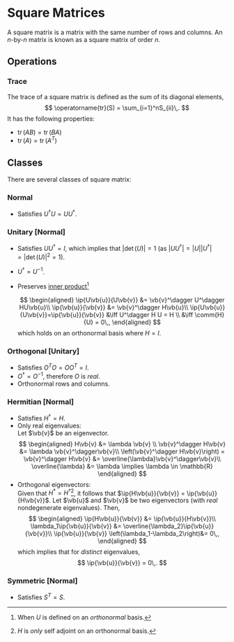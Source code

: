 Square Matrices
===============
A square matrix is a matrix with the same number of rows and columns. An $n$-by-$n$ matrix is known as a square matrix of order $n$.

Operations
-----------
### Trace
The trace of a square matrix is defined as the sum of its diagonal elements,
$$
\operatorname{tr}(S) = \sum_{i=1}^nS_{ii}\,.
$$
It has the following properties:
  * $\operatorname{tr}(AB) = \operatorname{tr}(BA)$
  * $\operatorname{tr}(A) = \operatorname{tr}(A^T)$

Classes
-------
There are several classes of square matrix:

### Normal
* Satisfies $U^\dagger U=UU^\dagger$.

### Unitary [Normal]
* Satisfies $UU^\dagger=I$, which implies that $\lvert \det(U)\rvert=1$ (as $\lvert UU^\dagger\rvert=\lvert U\rvert\lvert U^\dagger\rvert=\lvert \det(U)\rvert^2=1$).
* $U^\dagger=U^{-1}$.
* Preserves [inner product](inner-product-space.md)[^1]

  $$ \begin{aligned} 
\ip{U\vb{u}}{U\vb{v}} &= \vb{v}^\dagger U^\dagger HU\vb{u}\\
\ip{\vb{u}}{\vb{v}} &= \vb{v}^\dagger H\vb{u}\\ 
\ip{U\vb{u}}{U\vb{v}}=\ip{\vb{u}}{\vb{v}} 
&\iff U^\dagger H U = H \\
&\iff \comm{H}{U} = 0\,, \end{aligned} $$ which holds on an orthonormal basis where $H=I$.

### Orthogonal [Unitary]
* Satisfies $O^TO=OO^T=I$.
* $O^\dagger=O^{-1}$, therefore $O$ is _real_.
* Orthonormal rows and columns.

### Hermitian [Normal]
* Satisfies $H^\dagger=H$.
* Only real eigenvalues:  
  Let $\vb{v}$ be an eigenvector. 
  $$
  \begin{aligned}
  H\vb{v} &= \lambda \vb{v} \\
  \vb{v}^\dagger H\vb{v} &= \lambda \vb{v}^\dagger\vb{v}\\
  \left(\vb{v}^\dagger H\vb{v}\right) = \vb{v}^\dagger H\vb{v} &= \overline{\lambda}\vb{v}^\dagger\vb{v}\\
  \overline{\lambda} &= \lambda \implies \lambda \in \mathbb{R}
  \end{aligned}
  $$
* Orthogonal eigenvectors:  
  Given that $H^*=H^\dagger$[^2], it follows that $\ip{H\vb{u}}{\vb{v}} = \ip{\vb{u}}{H\vb{v}}$. Let $\vb{u}$ and $\vb{v}$ be two eigenvectors (with *real* nondegenerate eigenvalues). Then,
  $$
  \begin{aligned}
      \ip{H\vb{u}}{\vb{v}} &= \ip{\vb{u}}{H\vb{v}}\\
      \lambda_1\ip{\vb{u}}{\vb{v}} &= \overline{\lambda_2}\ip{\vb{u}}{\vb{v}}\\
      \ip{\vb{u}}{\vb{v}} \left(\lambda_1-\lambda_2\right)&= 0\,,
  \end{aligned}
  $$
  which implies that for *distinct* eigenvalues,
  $$
    \ip{\vb{u}}{\vb{v}} = 0\,.
  $$
  
### Symmetric [Normal]
* Satisfies $S^T=S$.

[^1]: When $U$ is defined on an *orthonormal* basis.
[^2]: $H$ is *only* self adjoint on an orthonormal basis.